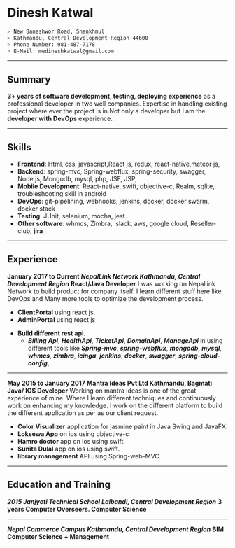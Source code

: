 # Dinesh Katwal
```sh
> New Baneshwor Road, Shankhmul
> Kathmandu, Central Development Region 44600
> Phone Number: 981-487-7178
> E-Mail: medineshkatwal@gmail.com
```
***
## Summary
**3+ years of software development, testing, deploying experience** as a professional developer in two well companies. Expertise in handling existing project where ever the project is in.Not only a developer but I am the **developer with DevOps** experience.
***
## Skills

+ **Frontend**: Html, css, javascript,React js, redux, react-native,meteor js,
+ **Backend**: spring-mvc, Spring-webflux, spring-security, swagger, Node.js, Mongodb, mysql, php, JSF, JSP, 
+ **Mobile Development**: React-native, swift, objective-c, Realm, sqlite, troubleshooting skill in android
+ **DevOps**: git-pipelining, webhooks, jenkins, docker, docker swarm, docker stack
+ **Testing**: JUnit, selenium, mocha, jest.
+ **Other software**: whmcs, Zimbra,  slack, aws, google cloud, Reseller-club, **jira**

***
## Experience
**January 2017 to Current**
***NepalLink Network Kathmandu, Central Development Region***
**React/Java Developer**
I was working on Nepallink Network to build product for company itself. I learn different stuff here like DevOps and Many more tools to optimize the development process.
+ **ClientPortal** using react js.
+ **AdminPortal** using react js
* **Build different rest api.**
  - ***Billing Api***, ***HealthApi***, ***TicketApi***, ***DomainApi***, ***ManageApi*** in using different tools like ***Spring-mvc***, ***spring-webflux***, ***mongodb***, ***mysql***, ***whmcs***, ***zimbra***, ***icinga***, ***jenkins***, ***docker***, ***swagger***, ***spring-cloud-config***, 
- - -
**May 2015 to January 2017**
**Mantra Ideas Pvt Ltd Kathmandu, Bagmati**
**Java/ IOS Developer**
Working on mantra ideas is one of the great experience of mine. Where I learn different techniques and continuously work on enhancing my knowledge.
I work on the different platform to build the different application as per as our client request.
+ **Color Visualizer** application for jasmine paint in Java Swing and JavaFX.
+ **Loksewa App** on ios using objective-c
+ **Hamro doctor** app on ios using swift.
+ **Sunita Dulal** app on ios using swift.
+ **library management** API using Spring-web-MVC.

***
## Education and Training
***2015 Janjyoti Technical School Lalbandi, Central Development Region***
**3 years Computer Overseers. Computer Science**
- - -
***Nepal Commerce Campus Kathmandu, Central Development Region***
**BIM Computer Science + Management**
